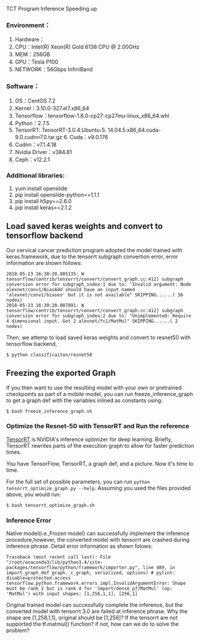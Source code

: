 TCT Program Inference Speeding up<br>

### Environment：
1. Hardware：
2. CPU：Intel(R) Xeon(R) Gold 6138 CPU @ 2.00GHz
3. MEM：256GB
4. GPU：Tesla P100
5. NETWORK：56Gbps InfiniBand

### Software：
1. OS：CentOS 7.2
2. Kernel：3.10.0-327.el7.x86_64
3. Tensorflow：tensorflow-1.8.0-cp27-cp27mu-linux_x86_64.whl
4. Python：2.7.5                                                                       
5. TensorRT: TensorRT-3.0.4.Ubuntu-5. 14.04.5.x86_64.cuda-9.0.cudnn7.0.tar.gz                                                 6. Cuda：v9.0.176
7. Cudnn：v7.1.4.18
8. Nvidia Driver：v384.81
9. Ceph：v12.2.1

### Additional libraries:
  1. yum install openslide<br>
  2. pip install openslide-python==1.1.1<br>
  3. pip install h5py==2.6.0<br>
  4. pip install keras==2.1.2<br>

## Load saved keras weights and convert to tensorflow backend
Our cervical cancer prediction program adopted the model trained with keras framework, due to the tensorrt subgraph convertion error, error information are shown follows:
```
2018-05-23 16:30:20.805135: W tensorflow/contrib/tensorrt/convert/convert_graph.cc:412] subgraph conversion error for subgraph_index:1 due to: "Invalid argument: Node alexnet/conv1/BiasAdd should have an input named 'alexnet/conv1/biases' but it is not available" SKIPPING......( 56 nodes)
2018-05-23 16:30:20.807891: W tensorflow/contrib/tensorrt/convert/convert_graph.cc:412] subgraph conversion error for subgraph_index:2 due to: "Unimplemented: Require 4 dimensional input. Got 2 alexnet/fc1/MatMul" SKIPPING......( 2 nodes)
```
Then, we attemp to load saved keras weights and convert to resnet50 with tensorflow backend,
```shell
$ python classificaiton/resnet50
```

## Freezing the exported Graph
If you then want to use the resulting model with your own or pretrained
checkpoints as part of a mobile model, you can run freeze_inference_graph to get a graph
def with the variables inlined as constants using:

```shell
$ bash freeze_inference_graph.sh
```

### Optimize the Resnet-50 with TensorRT and Run the reference

[TensorRT](https://developer.nvidia.com/tensorrt) is NVIDIA's inference
optimizer for deep learning. Briefly, TensorRT rewrites parts of the
execution graph to allow for faster prediction times.

You have TensorFlow, TensorRT, a graph def, and a picture.
Now it's time to time.

For the full set of possible parameters, you can run
`python tensorrt_optimize_graph.py --help`. Assuming you used the files provided above,
you would run:

```shell
$ bash tensorrt_optimize_graph.sh
```

### Inference Error
Native model(i.e.,Frozen model) can successfully implement the inference procedure,however, the converted model with tensorrt are crashed during inference phrase. Detail error information as shown folows:
```
Traceback (most recent call last): File "/root/anaconda3/lib/python3.4/site-packages/tensorflow/python/framework/importer.py", line 489, in import_graph_def graph._c_graph, serialized, options) # pylint: disable=protected-access tensorflow.python.framework.errors_impl.InvalidArgumentError: Shape must be rank 2 but is rank 4 for 'import/dense_p7/MatMul' (op: 'MatMul') with input shapes: [1,256,1,1], [256,1]
```

Original trained model can successfully complete the inference, but the converted model with tensorrt 3.0 are failed at inference phrase. Why the shape are [1,256,1,1], original should be [1,256]? If the tensorrt are not supported the tf.matmul() function? if not, how can we do to solve the problem?
